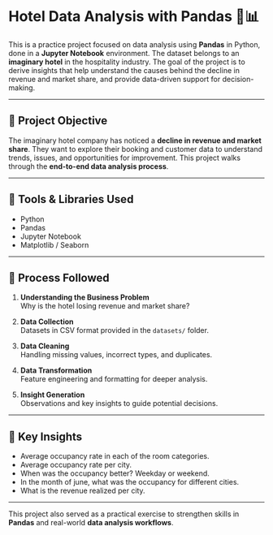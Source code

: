 # Hotel Data Analysis with Pandas 🏨📊

This is a practice project focused on data analysis using **Pandas** in Python, done in a **Jupyter Notebook** environment. The dataset belongs to an **imaginary hotel** in the hospitality industry. The goal of the project is to derive insights that help understand the causes behind the decline in revenue and market share, and provide data-driven support for decision-making.

---

## 🧠 Project Objective

The imaginary hotel company has noticed a **decline in revenue and market share**. They want to explore their booking and customer data to understand trends, issues, and opportunities for improvement. This project walks through the **end-to-end data analysis process**.

---

## 🧰 Tools & Libraries Used

- Python
- Pandas
- Jupyter Notebook
- Matplotlib / Seaborn

---

## 📝 Process Followed

1. **Understanding the Business Problem**  
   Why is the hotel losing revenue and market share?

2. **Data Collection**  
   Datasets in CSV format provided in the `datasets/` folder.

3. **Data Cleaning**  
   Handling missing values, incorrect types, and duplicates.

4. **Data Transformation**  
   Feature engineering and formatting for deeper analysis.

5. **Insight Generation**  
   Observations and key insights to guide potential decisions.

---

## 📌 Key Insights

- Average occupancy rate in each of the room categories.
- Average occupancy rate per city.
- When was the occupancy better? Weekday or weekend.
- In the month of june, what was the occupancy for different cities.
- What is the revenue realized per city.

---

This project also served as a practical exercise to strengthen skills in **Pandas** and real-world **data analysis workflows**.